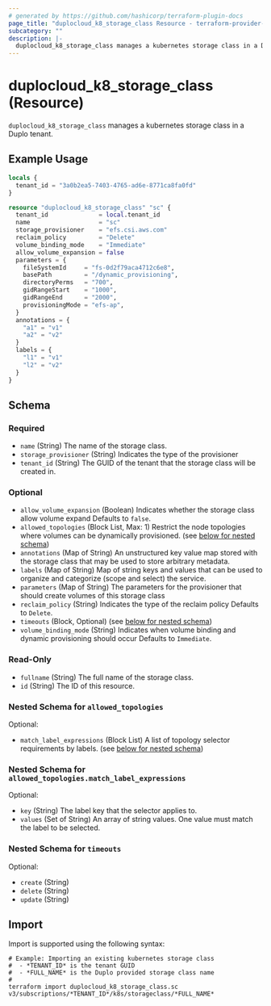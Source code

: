 ```yaml
---
# generated by https://github.com/hashicorp/terraform-plugin-docs
page_title: "duplocloud_k8_storage_class Resource - terraform-provider-duplocloud"
subcategory: ""
description: |-
  duplocloud_k8_storage_class manages a kubernetes storage class in a Duplo tenant.
---
```


# duplocloud_k8_storage_class (Resource)

`duplocloud_k8_storage_class` manages a kubernetes storage class in a Duplo tenant.

## Example Usage

```terraform
locals {
  tenant_id = "3a0b2ea5-7403-4765-ad6e-8771ca8fa0fd"
}

resource "duplocloud_k8_storage_class" "sc" {
  tenant_id              = local.tenant_id
  name                   = "sc"
  storage_provisioner    = "efs.csi.aws.com"
  reclaim_policy         = "Delete"
  volume_binding_mode    = "Immediate"
  allow_volume_expansion = false
  parameters = {
    fileSystemId     = "fs-0d2f79aca4712c6e8",
    basePath         = "/dynamic_provisioning",
    directoryPerms   = "700",
    gidRangeStart    = "1000",
    gidRangeEnd      = "2000",
    provisioningMode = "efs-ap",
  }
  annotations = {
    "a1" = "v1"
    "a2" = "v2"
  }
  labels = {
    "l1" = "v1"
    "l2" = "v2"
  }
}
```

<!-- schema generated by tfplugindocs -->
## Schema

### Required

- `name` (String) The name of the storage class.
- `storage_provisioner` (String) Indicates the type of the provisioner
- `tenant_id` (String) The GUID of the tenant that the storage class will be created in.

### Optional

- `allow_volume_expansion` (Boolean) Indicates whether the storage class allow volume expand Defaults to `false`.
- `allowed_topologies` (Block List, Max: 1) Restrict the node topologies where volumes can be dynamically provisioned. (see [below for nested schema](#nestedblock--allowed_topologies))
- `annotations` (Map of String) An unstructured key value map stored with the storage class that may be used to store arbitrary metadata.
- `labels` (Map of String) Map of string keys and values that can be used to organize and categorize (scope and select) the service.
- `parameters` (Map of String) The parameters for the provisioner that should create volumes of this storage class
- `reclaim_policy` (String) Indicates the type of the reclaim policy Defaults to `Delete`.
- `timeouts` (Block, Optional) (see [below for nested schema](#nestedblock--timeouts))
- `volume_binding_mode` (String) Indicates when volume binding and dynamic provisioning should occur Defaults to `Immediate`.

### Read-Only

- `fullname` (String) The full name of the storage class.
- `id` (String) The ID of this resource.

<a id="nestedblock--allowed_topologies"></a>
### Nested Schema for `allowed_topologies`

Optional:

- `match_label_expressions` (Block List) A list of topology selector requirements by labels. (see [below for nested schema](#nestedblock--allowed_topologies--match_label_expressions))

<a id="nestedblock--allowed_topologies--match_label_expressions"></a>
### Nested Schema for `allowed_topologies.match_label_expressions`

Optional:

- `key` (String) The label key that the selector applies to.
- `values` (Set of String) An array of string values. One value must match the label to be selected.



<a id="nestedblock--timeouts"></a>
### Nested Schema for `timeouts`

Optional:

- `create` (String)
- `delete` (String)
- `update` (String)

## Import

Import is supported using the following syntax:

```shell
# Example: Importing an existing kubernetes storage class
#  - *TENANT_ID* is the tenant GUID
#  - *FULL_NAME* is the Duplo provided storage class name
#
terraform import duplocloud_k8_storage_class.sc v3/subscriptions/*TENANT_ID*/k8s/storageclass/*FULL_NAME*
```

